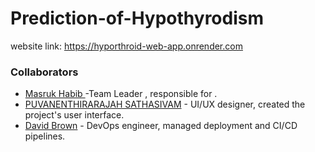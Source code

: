 # Prediction-of-Hypothyrodism

website link: https://hyporthroid-web-app.onrender.com

### Collaborators

- [Masruk Habib ](https://github.com/MasrukHabib) -Team Leader , responsible for .
- [PUVANENTHIRARAJAH SATHASIVAM](https://github.com/janesmith) - UI/UX designer, created the project's user interface.
- [David Brown](https://github.com/davidbrown) - DevOps engineer, managed deployment and CI/CD pipelines.
